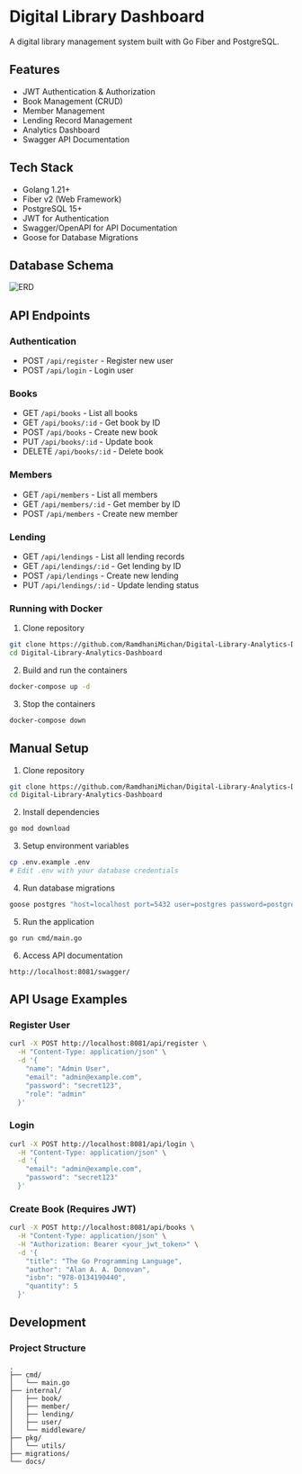 # Digital Library Dashboard

A digital library management system built with Go Fiber and PostgreSQL.

## Features
- JWT Authentication & Authorization
- Book Management (CRUD)
- Member Management
- Lending Record Management
- Analytics Dashboard
- Swagger API Documentation

## Tech Stack
- Golang 1.21+
- Fiber v2 (Web Framework)
- PostgreSQL 15+
- JWT for Authentication
- Swagger/OpenAPI for API Documentation
- Goose for Database Migrations

## Database Schema
![ERD](https://res.cloudinary.com/dwckpepep/image/upload/v1752867380/Untitled_xlzk4c.png)

## API Endpoints

### Authentication
- POST `/api/register` - Register new user
- POST `/api/login` - Login user

### Books
- GET `/api/books` - List all books
- GET `/api/books/:id` - Get book by ID
- POST `/api/books` - Create new book
- PUT `/api/books/:id` - Update book
- DELETE `/api/books/:id` - Delete book

### Members
- GET `/api/members` - List all members
- GET `/api/members/:id` - Get member by ID
- POST `/api/members` - Create new member

### Lending
- GET `/api/lendings` - List all lending records
- GET `/api/lendings/:id` - Get lending by ID
- POST `/api/lendings` - Create new lending
- PUT `/api/lendings/:id` - Update lending status

### Running with Docker

1. Clone repository
```bash
git clone https://github.com/RamdhaniMichan/Digital-Library-Analytics-Dashboard
cd Digital-Library-Analytics-Dashboard
```

2. Build and run the containers
```bash
docker-compose up -d
```

3. Stop the containers
```bash
docker-compose down
```

## Manual Setup

1. Clone repository
```bash
git clone https://github.com/RamdhaniMichan/Digital-Library-Analytics-Dashboard
cd Digital-Library-Analytics-Dashboard
```

2. Install dependencies
```bash
go mod download
```

3. Setup environment variables
```bash
cp .env.example .env
# Edit .env with your database credentials
```

4. Run database migrations
```bash
goose postgres "host=localhost port=5432 user=postgres password=postgres dbname=digital_library sslmode=disable" up
```

5. Run the application
```bash
go run cmd/main.go
```

6. Access API documentation
```
http://localhost:8081/swagger/
```

## API Usage Examples

### Register User
```bash
curl -X POST http://localhost:8081/api/register \
  -H "Content-Type: application/json" \
  -d '{
    "name": "Admin User",
    "email": "admin@example.com",
    "password": "secret123",
    "role": "admin"
  }'
```

### Login
```bash
curl -X POST http://localhost:8081/api/login \
  -H "Content-Type: application/json" \
  -d '{
    "email": "admin@example.com",
    "password": "secret123"
  }'
```

### Create Book (Requires JWT)
```bash
curl -X POST http://localhost:8081/api/books \
  -H "Content-Type: application/json" \
  -H "Authorization: Bearer <your_jwt_token>" \
  -d '{
    "title": "The Go Programming Language",
    "author": "Alan A. A. Donovan",
    "isbn": "978-0134190440",
    "quantity": 5
  }'
```

## Development

### Project Structure
```
.
├── cmd/
│   └── main.go
├── internal/
│   ├── book/
│   ├── member/
│   ├── lending/
│   ├── user/
│   └── middleware/
├── pkg/
│   └── utils/
├── migrations/
└── docs/
```